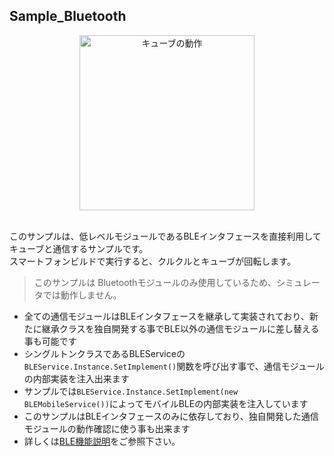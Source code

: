 ## Sample_Bluetooth

<div align="center">
<img height=280 src="/docs/res/main/sample_real.gif" title="キューブの動作" alt="キューブの動作">
</div>

<br>

このサンプルは、低レベルモジュールであるBLEインタフェースを直接利用してキューブと通信するサンプルです。<br>
スマートフォンビルドで実行すると、クルクルとキューブが回転します。

> このサンプルは Bluetoothモジュールのみ使用しているため、シミュレータでは動作しません。

* 全ての通信モジュールはBLEインタフェースを継承して実装されており、新たに継承クラスを独自開発する事でBLE以外の通信モジュールに差し替える事も可能です
* シングルトンクラスであるBLEServiceの`BLEService.Instance.SetImplement()`関数を呼び出す事で、通信モジュールの内部実装を注入出来ます
* サンプルでは`BLEService.Instance.SetImplement(new BLEMobileService())`によってモバイルBLEの内部実装を注入しています
* このサンプルはBLEインタフェースのみに依存しており、独自開発した通信モジュールの動作確認に使う事も出来ます
* 詳しくは[BLE機能説明](/docs/sys_ble.md)をご参照下さい。